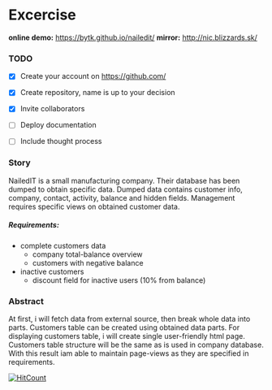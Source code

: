 # Excercise 

**online demo:** https://bytk.github.io/nailedit/
**mirror:** http://nic.blizzards.sk/

### TODO

- [x] Create your account on https://github.com/
- [x] Create repository, name is up to your decision
- [x] Invite collaborators
- [ ] Deploy documentation
- [ ] Include thought process


### Story

NailedIT is a small manufacturing company. Their database has been dumped to obtain specific data. Dumped data contains customer info, company, contact, activity, balance and hidden fields. 
Management requires specific views on obtained customer data.

##### Requirements:

- complete customers data
  - company total-balance overview
  - customers with negative balance
- inactive customers 
  - discount field for inactive users (10% from balance)

  
  
### Abstract

At first, i will fetch data from external source, then break whole data into parts. Customers table can be created using obtained data parts. For displaying customers table, i will create single user-friendly html page. 
Customers table structure will be the same as is used in company database. With this result iam able to maintain page-views as they are specified in requirements. 









[![HitCount](http://hits.dwyl.io/bytk/nailedit.svg)](http://hits.dwyl.io/bytk/nailedit)
